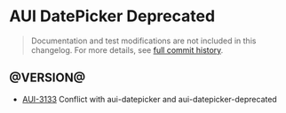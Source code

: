 # AUI DatePicker Deprecated

> Documentation and test modifications are not included in this changelog. For more details, see [full commit history](https://github.com/liferay/alloy-ui/commits/master-deprecated/src/aui-datepicker-deprecated).

## @VERSION@

* [AUI-3133](https://issues.liferay.com/browse/AUI-3133) Conflict with aui-datepicker and aui-datepicker-deprecated
